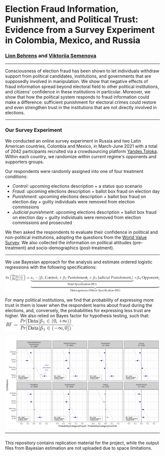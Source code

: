 # Election Fraud Information, Punishment, and Political Trust: Evidence from a Survey Experiment in Colombia, Mexico, and Russia

### [Lion Behrens](https://github.com/Lion-Be) and [Viktoriia Semenova](https://github.com/vktrsmnv) 

---

Consciousness of election fraud has been shown to let individuals withdraw support from political candidates, institutions, and governments that are supposedly involved in manipulation. We show that negative effects of fraud information spread beyond electoral field to other political institutions, and citizens' confidence in these institutions in particular. Moreover, we show that how the political system responds to fraud information could make a difference: sufficient punishment for electoral crimes could restore and even strengthen trust in the institutions that are not directly involved in elections. 

---
### Our Survey Experiment

We conducted an online survey experiment in Russia and two Latin American countries, Colombia and Mexico, in March-June 2021 with a total of 2042 participants recruited via a crowdsourcing platform [Yandex.Toloka](https://toloka.yandex.com/). Within each country, we randomize within current regime's opponents and supporters groups. 

Our respondents were randomly assigned into one of four treatment conditions:  

 - *Control*: upcoming elections description + a status quo scenario 
 - *Fraud*: upcoming elections description + ballot box fraud on election day  
 - *Punishment*: upcoming elections description + ballot box fraud on election day + guilty individuals were removed from election commissions
 - *Judicial punishment*: upcoming elections description + ballot box fraud on election day + guilty individuals were removed from election commissions and prosecuted 
 
We then asked the respondents to evaluate their confidence in political and non-political institutions, adopting the questions from the [World Value Survey](https://www.worldvaluessurvey.org/wvs.jsp). We also collected the information on political attitudes (pre-treatment) and socio-demographics (post-treatment). 

---

We use Bayesian approach for the analysis and estimate ordered logistic regressions with the following specifications:

![](figs/model_equation.png)


For many political institutions, we find that probability of expressing more trust in them is lower when the respondent learns about fraud during the elections, and, conversely, the probabilities for expressing less trust are higher. We also relied on Bayes factor for hypothesis testing, such that:  <img src="figs/bf.png" align="center" border="0" alt="BF= \dfrac{Pr( \text{Data} | \beta_1 \in (0, +\infty))}{ Pr( \text{Data} |\beta_1 \in (-\infty, 0])}" width="218" height="43" />. 


<img src="figs/diffs_pooled_control.png" align="center">

---
### 

This repository contains replication material for the project, while the output files from Bayesian estimation are not uploaded due to space limitations. 
